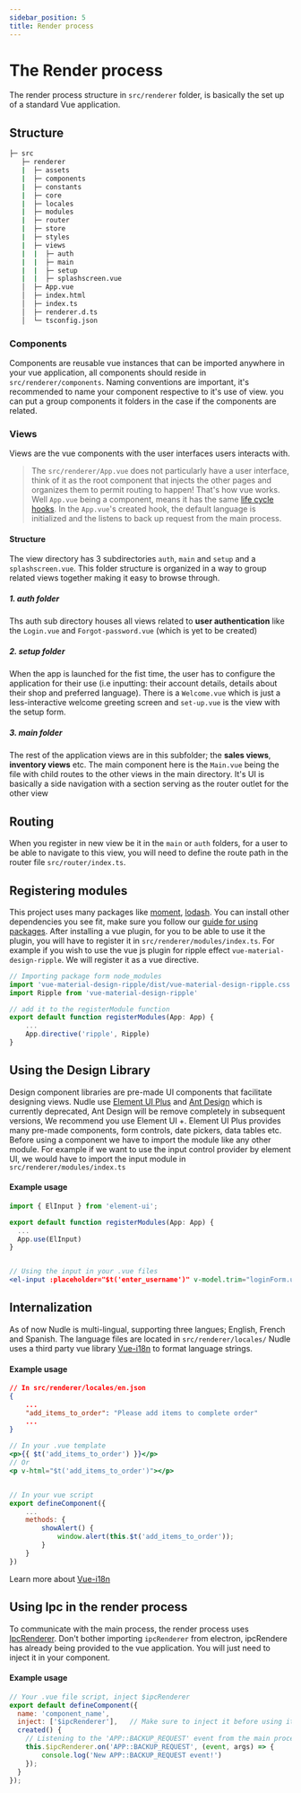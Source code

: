 ```yaml
---
sidebar_position: 5
title: Render process
---
```


# The Render process

The render process structure in `src/renderer` folder, is basically the set up of a standard Vue application.  

## Structure
```bash
├─ src
   ├─ renderer                
   |  ├─ assets       
   |  ├─ components     
   |  ├─ constants
   |  ├─ core
   |  ├─ locales
   |  ├─ modules
   |  ├─ router
   |  ├─ store
   |  ├─ styles
   |  ├─ views
   |  |  ├─ auth        
   |  |  ├─ main     
   |  |  ├─ setup      
   |  |  ├─ splashscreen.vue  
   │  ├─ App.vue
   │  ├─ index.html
   │  ├─ index.ts
   │  ├─ renderer.d.ts
   │  └─ tsconfig.json
```

### Components
Components are reusable vue instances that can be imported anywhere in your vue application, all components should reside in `src/renderer/components`. Naming conventions are important, it's recommended to name your component respective to it's use of view. you can put a group components it folders in the case if the components are related.

### Views
Views are the vue components with the user interfaces users interacts with. 
> The `src/renderer/App.vue` does not particularly have a user interface, think of it as the root component that injects the other pages and organizes them to permit routing to happen! That's how vue works. Well `App.vue` being a component, means it has the same [life cycle hooks](https://v3.vuejs.org/api/options-lifecycle-hooks.html#beforecreate). In the `App.vue`'s created hook, the default language is initialized 
>and the listens to back up request from the main process.

#### Structure
 
The view directory has 3 subdirectories `auth`, `main` and `setup` and a `splashscreen.vue`. This folder structure is organized in a way
to group related views together making it easy to browse through.

##### 1. auth folder
Ths auth sub directory houses all views related to **user authentication** like the `Login.vue` and  `Forgot-password.vue` (which is yet to be created)

##### 2. setup folder
When the app is launched for the fist time, the user has to configure the application for their use (i.e inputting: their account details, details about their shop and preferred language). There is a `Welcome.vue` which is just a less-interactive welcome greeting screen and `set-up.vue` is the view with the setup form. 

##### 3. main folder
The rest of the application views are in this subfolder; the **sales views**, **inventory views** etc. The main component here is the `Main.vue` being the file with child routes to the other views in the main directory. It's UI is basically a side navigation with a section serving as the router outlet for the
other view

## Routing
When you register in new view be it in the `main` or `auth` folders, for a user to be able to navigate to this view, you will need to define the route path in the router file `src/router/index.ts`. 

## Registering modules
This project uses many packages like [moment](https://momentjs.com), [lodash](https://lodash.com). You can install other dependencies you see fit, make sure you follow our [guide for using packages](/docs/guide-to-using-packages/).
After installing a vue plugin, for you to be able to use it the plugin, you will have to register it in `src/renderer/modules/index.ts`. For example if you wish to use the vue js plugin for ripple effect `vue-material-design-ripple`. We will register it as a vue directive.
```javascript
// Importing package form node_modules
import 'vue-material-design-ripple/dist/vue-material-design-ripple.css'
import Ripple from 'vue-material-design-ripple'

// add it to the registerModule function
export default function registerModules(App: App) {
    ...
    App.directive('ripple', Ripple)
}
```

## Using the Design Library
Design component libraries are pre-made UI components that facilitate designing views. Nudle use [Element UI Plus](https://element-plus.org/en-US/component/button.html) and [Ant Design](https://next.antdv.com/components/overview) which is currently deprecated, Ant Design will be remove completely in subsequent versions, We recommend you use Element UI +. Element UI Plus provides many pre-made components, form controls, date pickers, data tables etc.
Before using a component we have to import the module like any other module. For example if we want to use the input control provider by element UI, we would have to import the input module in `src/renderer/modules/index.ts`
#### Example usage
```jsx
import { ElInput } from 'element-ui';

export default function registerModules(App: App) {
  ...
  App.use(ElInput)
}


// Using the input in your .vue files
<el-input :placeholder="$t('enter_username')" v-model.trim="loginForm.username"></el-input>

```

## Internalization
As of now Nudle is multi-lingual, supporting three langues; English, French and Spanish. The language files are located in `src/renderer/locales/`  Nudle uses a third party vue library [Vue-i18n](https://kazupon.github.io/vue-i18n/guide/formatting.html#named-formatting) to format language strings.
#### Example usage
```json
// In src/renderer/locales/en.json
{
    ...
    "add_items_to_order": "Please add items to complete order"
    ...
}
```
```jsx
// In your .vue template
<p>{{ $t('add_items_to_order') }}</p>
// Or
<p v-html="$t('add_items_to_order')"></p>


// In your vue script
export defineComponent({
    ...
    methods: {
        showAlert() {
            window.alert(this.$t('add_items_to_order'));
        }
    }
})
```


Learn more about [Vue-i18n](https://kazupon.github.io/vue-i18n/guide/formatting.html#named-formatting)

## Using Ipc in the render process
To communicate with the main process, the render process uses [IpcRenderer](https://www.electronjs.org/docs/latest/api/ipc-renderer). Don't bother importing `ipcRenderer` from electron, ipcRendere has already being provided to the vue application. You will just need to inject it in your component.
#### Example usage
```js
// Your .vue file script, inject $ipcRenderer
export default defineComponent({
  name: 'component_name',
  inject: ['$ipcRenderer'],   // Make sure to inject it before using it else you will get errors
  created() {
    // Listening to the 'APP::BACKUP_REQUEST' event from the main process
    this.$ipcRenderer.on('APP::BACKUP_REQUEST', (event, args) => {
        console.log('New APP::BACKUP_REQUEST event!')
    });
  }
});
```